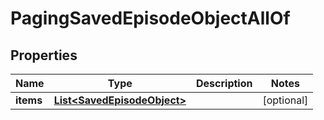 

# PagingSavedEpisodeObjectAllOf

## Properties

Name | Type | Description | Notes
------------ | ------------- | ------------- | -------------
**items** | [**List&lt;SavedEpisodeObject&gt;**](SavedEpisodeObject.md) |  |  [optional]



